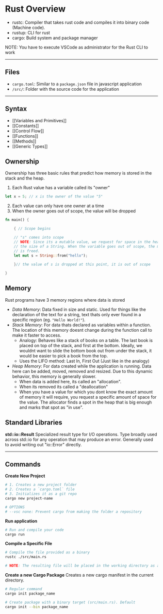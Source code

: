 # Rust Overview
- rustc: Compiler that takes rust code and compiles it into binary code (Machine code).
- rustup: CLI for rust
- cargo: Build system and package manager

NOTE: You have to execute VSCode as administrator for the Rust CLI to work

-------

## Files
- `cargo.toml`: Similar to a `package.json` file in javascript application
- `/src/`: Folder with the source code for the application

------------

## Syntax
- [[Variables and Primitives]]
- [[Constants]]
- [[Control Flow]]
- [[Functions]]
- [[Methods]]
- [[Generic Types]]


## Ownership

Ownership has three basic rules that predict how memory is stored in the stack and the heap.
1. Each Rust value has a variable called its "owner"
```rust
let x = 5; // x is the owner of the value "5"
```

2. Each value can only have one owner at a time
3. When the owner goes out of scope, the value will be dropped

```rust
fn main() { 

	{ // Scope begins 

	// "s" comes into scope 
	// NOTE: Since its a mutable value, we request for space in the heap, 
	// the size of a String. When the variable goes out of scope, the memory
	// is freed.
	let mut s = String::from("hello"); 
	
	}// the value of s is dropped at this point, it is out of scope 

}
```



## Memory

Rust programs have 3 memory regions where data is stored

- *Data Memory*: Data fixed in size and static. Used for things like the declaration of the text for a string, text thats only ever found in a specific region (eg. `"Hello World!"`).
- *Stack Memory*: For data thats declared as variables within a function. The location of this memory doesnt change during the function call to make it faster to access. 
	- Analogy: Behaves like a stack of books on a table. The last book is placed on top of the stack, and first at the bottom. Ideally, we wouldnt want to slide the bottom book out from under the stack, it would be easier to pick a book from the top.
	- Uses the LIFO method: Last In, First Out (Just like in the analogy)
- *Heap Memory*: For data created while the application is running. Data here can be added, moved, removed and resized. Due to this dynamic behavior, this memory is generally slower. 
	- When data is added here, its called an "allocation". 
	- When its removed its called a "deallocation"
	- When you have a value for which you dont know the exact amount of memory it will require, you request a specific amount of space for the value. The allocator finds a spot in the heap that is big enough and marks that spot as "in use".

## Standard Libraries
**std::io::Result**
Specialized result type for I/O operations. Type broadly used across std::io for any operation that may produce an error. Generally used to avoid writing out "io::Error" directly.



-----

## Commands

**Create New Project**
```bash
# 1. Creates a new project folder
# 2. Creates a `cargo.toml` file
# 3. Initializes it as a git repo
cargo new project-name

# OPTIONS
# --vsc none: Prevent cargo from making the folder a repository
```

**Run application**
```bash
# Run and compile your code
cargo run
```

**Compile a Specific File**
```bash
# Compile the file provided as a binary
rustc ./src/main.rs

# NOTE: The resulting file will be placed in the working directory as an "extensionless" file with the name of the original .rs file
```

**Create a new Cargo Package**
Creates a new cargo manifest in the current directory. 
```bash
# Regular command
cargo init package_name

# Create package with a binary target (src/main.rs). Default
cargo init --bin package_name
```
